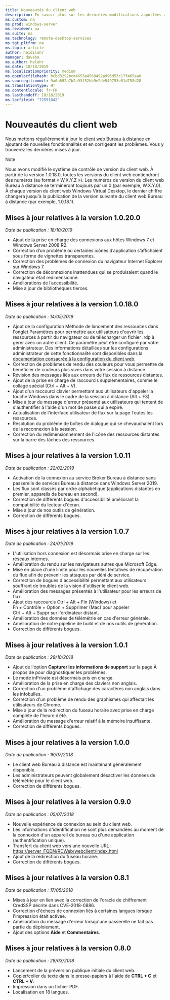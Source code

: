```yaml
---
title: Nouveautés du client web
description: En savoir plus sur les dernières modifications apportées au client web Bureau à distance
ms.custom: na
ms.prod: windows-server
ms.reviewer: na
ms.suite: na
ms.technology: remote-desktop-services
ms.tgt_pltfrm: na
ms.topic: article
author: heidilohr
manager: daveba
ms.author: helohr
ms.date: 10/18/2019
ms.localizationpriority: medium
ms.openlocfilehash: bcbd3292bcd4653a4568492a996d53c17f465aa8
ms.sourcegitcommit: 9a6a692a7b2a93f52bb9e2de549753e81d758d28
ms.translationtype: HT
ms.contentlocale: fr-FR
ms.lasthandoff: 10/18/2019
ms.locfileid: "72591042"
---
```

# <a name="whats-new-in-the-web-client"></a>Nouveautés du client web

Nous mettons régulièrement à jour le [client web Bureau à distance](remote-desktop-web-client.md) en ajoutant de nouvelles fonctionnalités et en corrigeant les problèmes. Vous y trouverez les dernières mises à jour.

> [!NOTE]
> Nous avons modifié le système de contrôle de version du client web. À partir de la version 1.0.18.0, toutes les versions du client web contiendront des numéros (au format « W.X.Y.Z »). Les numéros de version du client web Bureau à distance se termineront toujours par un 0 (par exemple, W.X.Y.0). À chaque version du client web Windows Virtual Desktop, le dernier chiffre changera jusqu'à la publication de la version suivante du client web Bureau à distance (par exemple, 1.0.18.1).

## <a name="updates-for-version-10200"></a>Mises à jour relatives à la version 1.0.20.0
*Date de publication : 18/10/2019*

- Ajout de la prise en charge des connexions aux hôtes Windows 7 et Windows Server 2008 R2.
- Correction d’un problème où certaines icônes d’application s’affichaient sous forme de vignettes transparentes.
- Correction des problèmes de connexion du navigateur Internet Explorer sur Windows 7.
- Correction de déconnexions inattendues qui se produisaient quand le navigateur était redimensionné.
- Améliorations de l’accessibilité.
- Mise à jour de bibliothèques tierces.

## <a name="updates-for-version-10180"></a>Mises à jour relatives à la version 1.0.18.0
*Date de publication : 14/05/2019*

- Ajout de la configuration Méthode de lancement des ressources dans l'onglet Paramètres pour permettre aux utilisateurs d'ouvrir les ressources à partir du navigateur ou de télécharger un fichier .rdp à gérer avec un autre client. Ce paramètre peut être configuré par votre administrateur. Des informations détaillées sur les configurations administrateur de cette fonctionnalité sont disponibles dans la [documentation consacrée à la configuration du client web](remote-desktop-web-client-admin.md).
- Correction de problèmes de rendu des couleurs pour vous permettre de bénéficier de couleurs plus vives dans votre session à distance.
- Révision des messages liés aux erreurs de flux de ressources distantes.
- Ajout de la prise en charge de raccourcis supplémentaires, comme le collage spécial (Ctrl + Alt + V).
- Ajout d'un raccourci clavier permettant aux utilisateurs d'appeler la touche Windows dans le cadre de la session à distance (Alt + F3)
- Mise à jour du message d'erreur présenté aux utilisateurs qui tentent de s'authentifier à l'aide d'un mot de passe qui a expiré.
- Actualisation de l'interface utilisateur de flux sur la page Toutes les ressources.
- Résolution du problème de boîtes de dialogue qui se chevauchaient lors de la reconnexion à la session.
- Correction du redimensionnement de l'icône des ressources distantes sur la barre des tâches des ressources.

## <a name="updates-for-version-1011"></a>Mises à jour relatives à la version 1.0.11
*Date de publication : 22/02/2019*

- Activation de la connexion au service Broker Bureau à distance sans passerelle de services Bureau à distance dans Windows Server 2019.
- Les flux sont classés par ordre alphabétique (applications distantes en premier, appareils de bureau en second).
- Correction de différents bogues d'accessibilité améliorant la compatibilité du lecteur d'écran.
- Mise à jour de nos outils de génération.
- Correction de différents bogues.

## <a name="updates-for-version-107"></a>Mises à jour relatives à la version 1.0.7
*Date de publication : 24/01/2019*

- L'utilisation hors connexion est désormais prise en charge sur les réseaux internes.
- Amélioration du rendu sur les navigateurs autres que Microsoft Edge.
- Mise en place d'une limite pour les nouvelles tentatives de récupération du flux afin de prévenir les attaques par déni de service.
- Correction de bogues d'accessibilité permettant aux utilisateurs souffrant de troubles de la vision d'utiliser le client web.
- Amélioration des messages présentés à l'utilisateur pour les erreurs de flux.
- Ajout des raccourcis Ctrl + Alt + Fin (Windows) et Fn + Contrôle + Option + Supprimer (Mac) pour appeler Ctrl + Alt + Suppr sur l'ordinateur distant.
- Amélioration des données de télémétrie en cas d'erreur générale.
- Amélioration de notre pipeline de build et de nos outils de génération.
- Correction de différents bogues.

## <a name="updates-for-version-101"></a>Mises à jour relatives à la version 1.0.1
*Date de publication : 29/10/2018*

- Ajout de l'option **Capturer les informations de support** sur la page À propos de pour diagnostiquer les problèmes.
- Le mode inPrivate est désormais pris en charge.
- Amélioration de la prise en charge des claviers non anglais.
- Correction d'un problème d'affichage des caractères non anglais dans les infobulles.
- Correction d'un problème de rendu des graphismes qui affectait les utilisateurs de Chrome.
- Mise à jour de la redirection du fuseau horaire avec prise en charge complète de l'heure d’été.
- Amélioration du message d'erreur relatif à la mémoire insuffisante.
- Correction de différents bogues.

## <a name="updates-for-version-100"></a>Mises à jour relatives à la version 1.0.0
*Date de publication : 16/07/2018*

- Le client web Bureau à distance est maintenant généralement disponible.
- Les administrateurs peuvent globalement désactiver les données de télémétrie pour le client web.
- Correction de différents bogues.

## <a name="updates-for-version-090"></a>Mises à jour relatives à la version 0.9.0
*Date de publication : 05/07/2018*

- Nouvelle expérience de connexion au sein du client web.
- Les informations d'identification ne sont plus demandées au moment de la connexion d'un appareil de bureau ou d'une application (authentification unique).
- Transfert du client web vers une nouvelle URL : <https://server_FQDN/RDWeb/webclient/index.html>
- Ajout de la redirection du fuseau horaire.
- Correction de différents bogues.

## <a name="updates-for-version-081"></a>Mises à jour relatives à la version 0.8.1
*Date de publication : 17/05/2018*

- Mises à jour en lien avec la correction de l'oracle de chiffrement CredSSP décrite dans CVE-2018-0886.
- Correction d'échecs de connexion liés à certaines langues lorsque l'impression était activée.
- Amélioration du message d'erreur lorsqu'une passerelle ne fait pas partie du déploiement.
- Ajout des options **Aide** et **Commentaires**.

## <a name="updates-for-version-080"></a>Mises à jour relatives à la version 0.8.0
*Date de publication : 28/03/2018*

- Lancement de la préversion publique initiale du client web.
- Copier/coller du texte dans le presse-papiers à l'aide de **CTRL + C** et **CTRL + V**.
- Impression dans un fichier PDF.
- Localisation en 18 langues.
